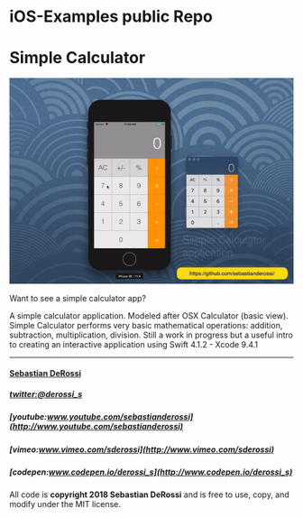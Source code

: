 iOS-Examples public Repo 
=========

# Simple Calculator

[![N|Solid](https://github.com/sebastianderossi/iOS-Examples/blob/master/SimpleCalculator/SimpleCalculator.gif)](https://vimeo.com/282016228)

Want to see a simple calculator app? 

A simple calculator application. Modeled after OSX Calculator (basic view). Simple Calculator performs very basic mathematical operations: addition, subtraction, multiplication, division. Still a work in progress but a useful intro to creating an interactive application using Swift 4.1.2 - Xcode 9.4.1  


----------------

#### [Sebastian DeRossi](mailto:sebastian.derossi@gmail.com)   

##### [twitter:@derossi_s](http://www.twitter.com/derossi_s)
##### [youtube:www.youtube.com/sebastianderossi](http://www.youtube.com/sebastianderossi)
##### [vimeo:www.vimeo.com/sderossi](http://www.vimeo.com/sderossi)  
##### [codepen:www.codepen.io/derossi_s](http://www.codepen.io/derossi_s) 

All code is **copyright 2018 Sebastian DeRossi** and is free to use, copy, and modify under the MIT license.